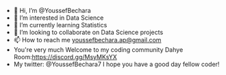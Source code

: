 - 👋 Hi, I’m @YoussefBechara
- 👀 I’m interested in Data Science
- 🌱 I’m currently learning Statistics
- 💞️ I’m looking to collaborate on Data Science projects
- 📫 How to reach me  youssefbechara.ap@gmail.com
-  You're very much Welcome to my coding community Dahye Room:https://discord.gg/MsyMKsYX
-  My twitter: @YoussefBechara7
I hope you have a good day fellow coder!

<!---
YoussefBechara/YoussefBechara is a ✨ special ✨ repository because its `README.md` (this file) appears on your GitHub profile.
You can click the Preview link to take a look at your changes.
--->
